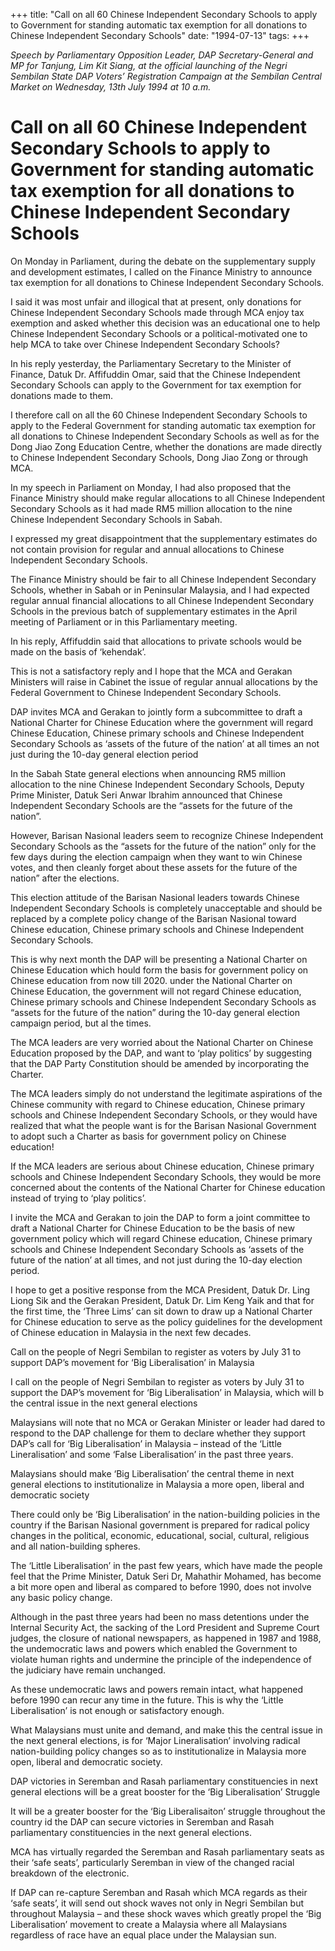 +++ 
title: "Call on all 60 Chinese Independent Secondary Schools to apply to Government for standing automatic tax exemption for all donations to Chinese Independent Secondary Schools"
date: "1994-07-13"
tags:
+++

_Speech by Parliamentary Opposition Leader, DAP Secretary-General and MP for Tanjung, Lim Kit Siang, at the official launching of the Negri Sembilan State DAP Voters’ Registration Campaign at the Sembilan Central Market on Wednesday, 13th July 1994 at 10 a.m._

# Call on all 60 Chinese Independent Secondary Schools to apply to Government for standing automatic tax exemption for all donations to Chinese Independent Secondary Schools

On Monday in Parliament, during the debate on the supplementary supply and development estimates, I called on the Finance Ministry to announce tax exemption for all donations to Chinese Independent Secondary Schools.</u>

I said it was most unfair and illogical that at present, only donations for Chinese Independent Secondary Schools made through MCA enjoy tax exemption and asked whether this decision was an educational one to help Chinese Independent Secondary Schools or a political-motivated one to help MCA to take over Chinese Independent Secondary Schools?

In his reply yesterday, the Parliamentary Secretary to the Minister of Finance, Datuk Dr. Affifuddin Omar, said that the Chinese Independent Secondary Schools can apply to the Government for tax exemption for donations made to them.

I therefore call on all the 60 Chinese Independent Secondary Schools to apply to the Federal Government for standing automatic tax exemption for all donations to Chinese Independent Secondary Schools as well as for the Dong Jiao Zong Education Centre, whether the donations are made directly to Chinese Independent Secondary Schools, Dong Jiao Zong or through MCA.

In my speech in Parliament on Monday, I had also proposed that the Finance Ministry should make regular allocations to all Chinese Independent Secondary Schools as it had made RM5 million allocation to the nine Chinese Independent Secondary Schools in Sabah.

I expressed my great disappointment that the supplementary estimates do not contain provision for regular and annual allocations to Chinese Independent Secondary Schools.

The Finance Ministry should be fair to all Chinese Independent Secondary Schools, whether in Sabah or in Peninsular Malaysia, and I had expected regular annual financial allocations to all Chinese Independent Secondary Schools in the previous batch of supplementary estimates in the April meeting of Parliament or in this Parliamentary meeting.

In his reply, Affifuddin said that allocations to private schools would be made on the basis of ‘kehendak’.

This is not a satisfactory reply and I hope that the MCA and Gerakan Ministers will raise in Cabinet the issue of regular annual allocations by the Federal Government to Chinese Independent Secondary Schools.

DAP invites MCA and Gerakan to jointly form a subcommittee to draft a National Charter for Chinese Education where the government will regard Chinese Education, Chinese primary schools and Chinese Independent Secondary Schools as ‘assets of the future of the nation’ at all times an not just during the 10-day general election period

In the Sabah State general elections when announcing RM5 million allocation to the nine Chinese Independent Secondary Schools, Deputy Prime Minister, Datuk Seri Anwar Ibrahim announced that Chinese Independent Secondary Schools are the “assets for the future of the nation”.

However, Barisan Nasional leaders seem to recognize Chinese Independent Secondary Schools as the “assets for the future of the nation” only for the few days during the election campaign when they want to win Chinese votes, and then cleanly forget about these assets for the future of the nation” after the elections.

This election attitude of the Barisan Nasional leaders towards Chinese Independent Secondary Schools is completely unacceptable and should be replaced by a complete policy change of the Barisan Nasional toward Chinese education, Chinese primary schools and Chinese Independent Secondary Schools.

This is why next month the DAP will be presenting a National Charter on Chinese Education which hould form the basis for government policy on Chinese education from now till 2020. under the National Charter on Chinese Education, the government will not regard Chinese education, Chinese primary schools and Chinese Independent Secondary Schools as “assets for the future of the nation” during the 10-day general election campaign period, but al the times.

The MCA leaders are very worried about the National Charter on Chinese Education proposed by the DAP, and want to ‘play politics’ by suggesting that the DAP Party Constitution should be amended by incorporating the Charter.

The MCA leaders simply do not understand the legitimate aspirations of the Chinese community with regard to Chinese education, Chinese primary schools and Chinese Independent Secondary Schools, or they would have realized that what the people want is for the Barisan Nasional Government to adopt such a Charter as basis for government policy on Chinese education!

If the MCA leaders are serious about Chinese education, Chinese primary schools and Chinese Independent Secondary Schools, they would be more concerned about the contents of the National Charter for Chinese education instead of trying to ‘play politics’.

I invite the MCA and Gerakan to join the DAP to form a joint committee to draft a National Charter for Chinese Education to be the basis of new government policy which will regard Chinese education, Chinese primary schools and Chinese Independent Secondary Schools as ‘assets of the future of the nation’ at all times, and not just during the 10-day election period.

I hope to get a positive response from the MCA President, Datuk Dr. Ling Liong Sik and the Gerakan President, Datuk Dr. Lim Keng Yaik and that for the first time, the ‘Three Lims’ can sit down to draw up a National Charter for Chinese education to serve as the policy guidelines for the development of Chinese education in Malaysia in the next few decades.

Call on the people of Negri Sembilan to register as voters by July 31 to support DAP’s movement for ‘Big Liberalisation’ in Malaysia 

I call on the people of Negri Sembilan to register as voters by July 31 to support the DAP’s movement for ‘Big Liberalisation’ in Malaysia, which will b the central issue in the next general elections

Malaysians will note that no MCA or Gerakan Minister or leader had dared to respond to the DAP challenge for them to declare whether they support DAP’s call for ‘Big Liberalisation’ in Malaysia – instead of the ‘Little Lineralisation’ and some ‘False Liberalisation’ in the past three years.

Malaysians should make ‘Big Liberalisation’ the central theme in next general elections to institutionalize in Malaysia a more open, liberal and democratic society

There could only be ‘Big Liberalisation’ in the nation-building policies in the country if the Barisan Nasional government is prepared for radical policy changes in the political, economic, educational, social, cultural, religious and all nation-building spheres.

The ‘Little Liberalisation’ in the past few years, which have made the people feel that the Prime Minister, Datuk Seri Dr, Mahathir Mohamed, has become a bit more open and liberal as compared to before 1990, does not involve any basic policy change.

Although in the past three years had been no mass detentions under the Internal Security Act, the sacking of the Lord President and Supreme Court judges, the closure of national newspapers, as happened in 1987 and 1988, the undemocratic laws and powers which enabled the Government to violate human rights and undermine the principle of the independence of the judiciary have remain unchanged.

As these undemocratic laws and powers remain intact, what happened before 1990 can recur any time in the future. This is why the ‘Little Liberalisation’ is not enough or satisfactory enough.

What Malaysians must unite and demand, and make this the central issue in the next general elections, is for ‘Major Lineralisation’ involving radical nation-building policy changes so as to institutionalize in Malaysia more open, liberal and democratic society.

DAP victories in Seremban and Rasah parliamentary constituencies in next general elections will be a great booster for the ‘Big Liberalisation’ Struggle

It will be a greater booster for the ‘Big Liberalisaiton’ struggle throughout the country id the DAP can secure victories in Seremban and Rasah parliamentary constituencies in the next general elections.

MCA has virtually regarded the Seremban and Rasah parliamentary seats as their ‘safe seats’, particularly Seremban in view of the changed racial breakdown of the electronic.

If DAP can re-capture Seremban and Rasah which MCA regards as their ‘safe seats’, it will send out shock waves not only in Negri Sembilan but throughout Malaysia – and these shock waves which greatly propel the ‘Big Liberalisation’ movement to create a Malaysia where all Malaysians regardless of race have an equal place under the Malaysian sun.
 

